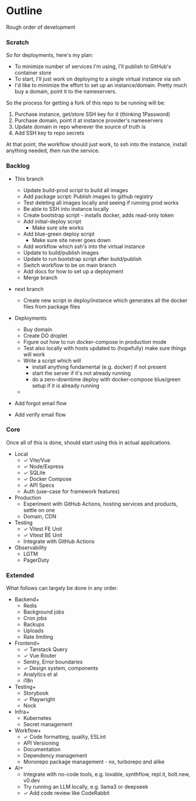 # Outline

Rough order of development

### Scratch

So for deployments, here's my plan:

- To minimize number of services I'm using, I'll publish to GitHub's container store
- To start, I'll just work on deploying to a single virtual instance via ssh
- I'd like to minimize the effort to set up an instance/domain. Pretty much buy a domain, point it to the nameservers.

So the process for getting a fork of this repo to be running will be:

1. Purchase instance, get/store SSH key for it (thinking 1Password)
2. Purchase domain, point it at instance provider's nameservers
3. Update domain in repo wherever the source of truth is
4. Add SSH key to repo secrets

At that point, the workflow should just work, to ssh into the instance, install anything needed, then run the service.

### Backlog

- This branch

  - Update build-prod script to build all images
  - Add package script: Publish images to github registry
  - Test deleting all images locally and seeing if running prod works
  - Be able to SSH into instance locally
  - Create bootstrap script - installs docker, adds read-only token
  - Add initial-deploy script
    - Make sure site works
  - Add blue-green deploy script
    - Make sure site never goes down
  - Add workflow which ssh's into the virtual instance
  - Update to build/publish images
  - Update to run bootstrap script after build/publish
  - Switch workflow to be on main branch
  - Add docs for how to set up a deployment
  - Merge branch

- next branch

  - Create new script in deploy/instance which generates all the docker files from package files

- Deployments
  - Buy domain
  - Create DO droplet
  - Figure out how to run docker-compose in production mode
  - Test also locally with hosts updated to (hopefully) make sure things will work
  - Write a script which will
    - install anything fundamental (e.g. docker) if not present
    - start the server if it's not already running
    - do a zero-downtime deploy with docker-compose blue/green setup if it _is_ already running
  -
- Add forgot email flow
- Add verify email flow

### Core

Once all of this is done, should start using this in actual applications.

- Local
  - ✓ Vite/Vue
  - ✓ Node/Express
  - ✓ SQLite
  - ✓ Docker Compose
  - ✓ API Specs
  - Auth (use-case for framework features)
- Production
  - Experiment with GitHub Actions, hosting services and products, settle on one
  - Domain, CDN
- Testing
  - ✓ Vitest FE Unit
  - ✓ Vitest BE Unit
  - Integrate with GitHub Actions
- Observability
  - LGTM
  - PagerDuty

### Extended

What follows can largely be done in any order.

- Backend+
  - Redis
  - Background jobs
  - Cron jobs
  - Backups
  - Uploads
  - Rate limiting
- Frontend+
  - ✓ Tanstack Query
  - ✓ Vue Router
  - Sentry, Error boundaries
  - ✓ Design system, components
  - Analytics et al
  - i18n
- Testing+
  - Storybook
  - ✓ Playwright
  - Nock
- Infra+
  - Kubernetes
  - Secret management
- Workflow+
  - ✓ Code formatting, quality, ESLint
  - API Versioning
  - Documentation
  - Dependency management
  - Monorepo package management - nx, turborepo and alike
- AI+
  - Integrate with no-code tools, e.g. lovable, synthflow, repl.it, bolt.new, v0.dev
  - Try running an LLM locally, e.g. llama3 or deepseek
  - ✓ Add code review like CodeRabbit
